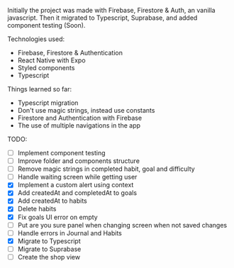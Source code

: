 Initially the project was made with Firebase, Firestore & Auth, an vanilla javascript. Then
it migrated to Typescript, Suprabase, and added component testing (Soon).

Technologies used:

- Firebase, Firestore & Authentication
- React Native with Expo
- Styled components
- Typescript

Things learned so far:

- Typescript migration
- Don't use magic strings, instead use constants
- Firestore and Authentication with Firebase
- The use of multiple navigations in the app

TODO: 

- [ ] Implement component testing
- [ ] Improve folder and components structure
- [ ] Remove magic strings in completed habit, goal and difficulty
- [ ] Handle waiting screen while getting user
- [X] Implement a custom alert using context 
- [X] Add createdAt and completedAt to goals
- [X] Add createdAt to habits
- [X] Delete habits
- [X] Fix goals UI error on empty 
- [ ] Put are you sure panel when changing screen when not saved changes
- [ ] Handle errors in Journal and Habits
- [X] Migrate to Typescript
- [ ] Migrate to Suprabase
- [ ] Create the shop view